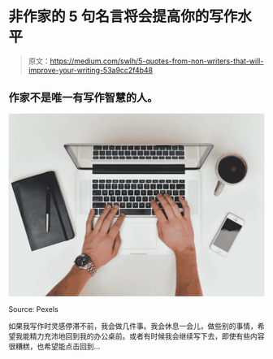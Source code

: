 # 非作家的 5 句名言将会提高你的写作水平

> 原文：<https://medium.com/swlh/5-quotes-from-non-writers-that-will-improve-your-writing-53a9cc2f4b48>

## 作家不是唯一有写作智慧的人。

![](img/f3bb85cc05242e1c3dc5ba2c9356ffcf.png)

Source: Pexels

如果我写作时灵感停滞不前，我会做几件事。我会休息一会儿，做些别的事情，希望我能精力充沛地回到我的办公桌前。或者有时候我会继续写下去，即使有些内容很糟糕，也希望能点击回到…